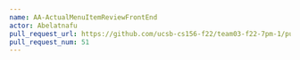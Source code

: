 ```yaml
---
name: AA-ActualMenuItemReviewFrontEnd
actor: Abelatnafu
pull_request_url: https://github.com/ucsb-cs156-f22/team03-f22-7pm-1/pull/51
pull_request_num: 51
---
```

